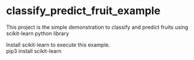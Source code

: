 # classify_predict_fruit_example
This project is the simple demonstration to classify and predict fruits using scikit-learn python library

Install scikit-learn to execute this example. <br/>
pip3 install scikit-learn 
